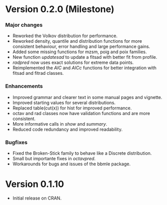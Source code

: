 # Version 0.2.0 (Milestone)
### Major changes
- Reworked the Volkov distribution for performance.
- Reworked density, quantile and distribution functions for more consistent behaviour, 
error handling and large performance gains.
- Added some missing functions for mzsm, poig and poix families.
- New function *updatesad* to update a fitsad with better fit from profile.
- *radpred* now uses exact solutions for extreme data points.
- Reimplemented the *AIC* and *AICc* functions for better integration with fitsad and fitrad classes.

### Enhancements
- Improved grammar and clearer text in some manual pages and vignette.
- Improved starting values for several distributions.
- Replaced table(cut(x)) for hist for improved performance.
- octav and rad classes now have validation functions and are more consistent.
- More informative calls in *show* and *summary*.
- Reduced code redundancy and improved readability.

### Bugfixes
- Fixed the Broken-Stick family to behave like a Discrete distribution.
- Small but importante fixes in *octavpred*.
- Workarounds for bugs and issues of the bbmle package.

# Version 0.1.10
- Initial release on CRAN.
